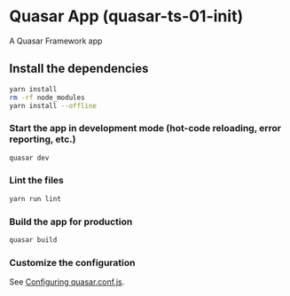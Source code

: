 # Quasar App (quasar-ts-01-init)

A Quasar Framework app

## Install the dependencies

```bash
yarn install
rm -rf node_modules
yarn install --offline
```

### Start the app in development mode (hot-code reloading, error reporting, etc.)

```bash
quasar dev
```

### Lint the files

```bash
yarn run lint
```

### Build the app for production

```bash
quasar build
```

### Customize the configuration

See [Configuring quasar.conf.js](https://v2.quasar.dev/quasar-cli/quasar-conf-js).
